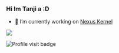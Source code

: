 ### Hi Im Tanji a :D

- 🔧 I’m currently working on [Nexus Kernel](https://github.com/projects-nexus)

<img src="https://github-readme-stats.vercel.app/api?username=notzeetaa&&show_icons=true&title_color=ffffff&icon_color=bb2acf&text_color=daf7dc&bg_color=151515">

![Profile visit badge](https://komarev.com/ghpvc/?username=TanjiIi&label=PROFILE+VIEWS&color=red&style=square)
